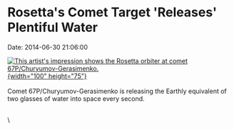Rosetta\'s Comet Target \'Releases\' Plentiful Water
====================================================

Date: 2014-06-30 21:06:00

[![This artist\'s impression shows the Rosetta orbiter at comet
67P/Churyumov-Gerasimenko.](http://www.jpl.nasa.gov/images/rosetta/20140124/pia17666-226.jpg){width="100"
height="75"}](http://www.jpl.nasa.gov/news/news.php?release=2014-212&rn=news.xml&rst=4197)\
\
Comet 67P/Churyumov-Gerasimenko is releasing the Earthly equivalent of
two glasses of water into space every second.

\
\
